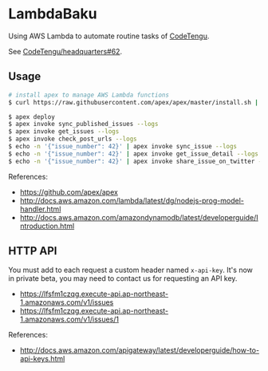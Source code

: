 # LambdaBaku

Using AWS Lambda to automate routine tasks of [CodeTengu](http://codetengu.com/).

See [CodeTengu/headquarters#62](https://github.com/CodeTengu/headquarters/issues/62).

## Usage

```bash
# install apex to manage AWS Lambda functions
$ curl https://raw.githubusercontent.com/apex/apex/master/install.sh | sh

$ apex deploy
$ apex invoke sync_published_issues --logs
$ apex invoke get_issues --logs
$ apex invoke check_post_urls --logs
$ echo -n '{"issue_number": 42}' | apex invoke sync_issue --logs
$ echo -n '{"issue_number": 42}' | apex invoke get_issue_detail --logs
$ echo -n '{"issue_number": 42}' | apex invoke share_issue_on_twitter --logs
```

References:

- https://github.com/apex/apex
- http://docs.aws.amazon.com/lambda/latest/dg/nodejs-prog-model-handler.html
- http://docs.aws.amazon.com/amazondynamodb/latest/developerguide/Introduction.html

## HTTP API

You must add to each request a custom header named `x-api-key`. It's now in private beta, you may need to contact us for requesting an API key.

- https://lfsfm1czqg.execute-api.ap-northeast-1.amazonaws.com/v1/issues
- https://lfsfm1czqg.execute-api.ap-northeast-1.amazonaws.com/v1/issues/1

References:

- http://docs.aws.amazon.com/apigateway/latest/developerguide/how-to-api-keys.html
